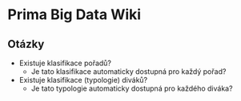 # Prima Big Data Wiki

## Otázky
* Existuje klasifikace pořadů?
  * Je tato klasifikace automaticky dostupná pro každý pořad? 
* Existuje klasifikace (typologie) diváků?
  * Je tato typologie automaticky dostupná pro každého diváka?
